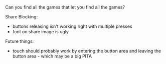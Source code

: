 Can you find all the games that let you find all the games?

Share Blocking:

- buttons releasing isn't working right with multiple presses
- font on share image is ugly

Future things:

- touch should probably work by entering the button area and leaving the button area - which may be a big PITA
